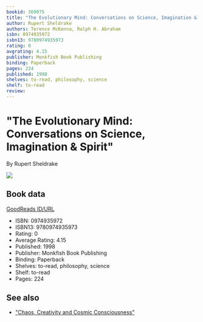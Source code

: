 ```yaml
---
bookid: 369075
title: "The Evolutionary Mind: Conversations on Science, Imagination & Spirit"
author: Rupert Sheldrake
authors: Terence McKenna, Ralph H. Abraham
isbn: 0974935972
isbn13: 9780974935973
rating: 0
avgrating: 4.15
publisher: Monkfish Book Publishing
binding: Paperback
pages: 224
published: 1998
shelves: to-read, philosophy, science
shelf: to-read
review: 
---
```


# "The Evolutionary Mind: Conversations on Science, Imagination & Spirit"

By Rupert Sheldrake

![](https://i.gr-assets.com/images/S/compressed.photo.goodreads.com/books/1386925424l/369075.jpg)

## Book data

[GoodReads ID/URL](https://www.goodreads.com/book/show/369075)

- ISBN: 0974935972
- ISBN13: 9780974935973
- Rating: 0
- Average Rating: 4.15
- Published: 1998
- Publisher: Monkfish Book Publishing
- Binding: Paperback
- Shelves: to-read, philosophy, science
- Shelf: to-read
- Pages: 224


## See also

- ["Chaos, Creativity and Cosmic Consciousness"](Chaos__Creativity_and_Cosmic_Consciousness.md)

